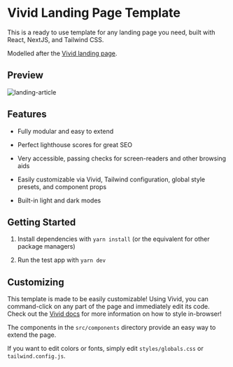 # Vivid Landing Page Template

This is a ready to use template for any landing page you need, built with React, NextJS, and Tailwind CSS. 

Modelled after the [Vivid landing page](https://vivid.lol).

## Preview

![landing-article](https://user-images.githubusercontent.com/62365335/202045620-67969a30-d832-4fb1-ae6a-5060f1c32c16.png)

## Features

- Fully modular and easy to extend

- Perfect lighthouse scores for great SEO

- Very accessible, passing checks for screen-readers and other browsing aids

- Easily customizable via Vivid, Tailwind configuration, global style presets, and component props

- Built-in light and dark modes

## Getting Started

1. Install dependencies with `yarn install` (or the equivalent for other package managers)

2. Run the test app with `yarn dev`

## Customizing

This template is made to be easily customizable! Using Vivid, you can command-click on any part of the page and immediately edit its code. Check out the [Vivid docs](https://docs.vivid.lol) for more information on how to style in-browser!

The components in the `src/components` directory provide an easy way to extend the page.

If you want to edit colors or fonts, simply edit `styles/globals.css` or `tailwind.config.js`.
